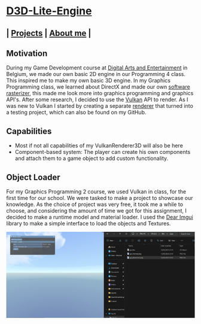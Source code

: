 <link href="../../Content/StyleSheet.css" rel="stylesheet"/> 

# [D3D-Lite-Engine](https://github.com/DaanDemaecker/D3D-Lite-Engine)

## | [Projects](https://daandemaecker.github.io)  |    [About me](https://daandemaecker.github.io/AboutMe.html)  |

## Motivation
During my Game Development course at [Digital Arts and Entertainment](https://www.digitalartsandentertainment.be) in Belgium, we made our own basic 2D engine in our Programming 4 class.
This inspired me to make my own basic 3D engine.
In my Graphics Programming class, we learned about DirectX and made our own [software rasterizer](https://github.com/DaanDemaecker/DualRasterizer), this made me look more into graphics programming and graphics API's.
After some research, I decided to use the [Vulkan](https://www.vulkan.org) API to render.
As I was new to Vulkan I started by creating a separate [renderer](https://github.com/DaanDemaecker/VulkanRenderer.git) that turned into a testing project, which can also be found on my GitHub.

## Capabilities
- Most if not all capabilities of my VulkanRenderer3D will also be here
- Component-based system:
      The player can create his own components and attach them to a game object to add custom functionality.


## Object Loader
For my Graphics Programming 2 course, we used Vulkan in class, for the first time for our school. We were tasked to make a project to showcase our knowledge.
As the choice of project was very free, it took me a while to choose, and considering the amount of time we got for this assignment, I decided to make a runtime model and material loader.
I used the [Dear Imgui](https://github.com/ocornut/imgui) library to make a simple interface to load the objects and Textures.

<img src="../../Content/D3D-Lite-Engine.gif" alt="drawing"/>
